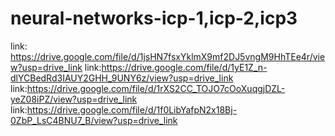 # neural-networks-icp-1,icp-2,icp3
link: https://drive.google.com/file/d/1jsHN7fsxYklmX9mf2DJ5vngM9HhTEe4r/view?usp=drive_link
link:https://drive.google.com/file/d/1yE1Z_n-dlYCBedRd3IAUY2GHH_9UNY6z/view?usp=drive_link
link:https://drive.google.com/file/d/1rXS2CC_TOJO7cOoXuqgjDZL-yeZ08iPZ/view?usp=drive_link
link:https://drive.google.com/file/d/1f0LibYafpN2x18Bj-0ZbP_LsC4BNU7_B/view?usp=drive_link

